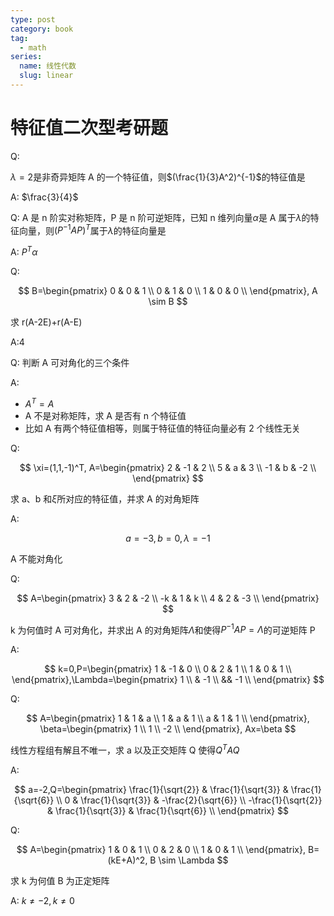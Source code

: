 ```yaml
---
type: post
category: book
tag:
  - math
series:
  name: 线性代数
  slug: linear
---
```


# 特征值二次型考研题

Q:

$\lambda=2$是非奇异矩阵 A 的一个特征值，则$(\frac{1}{3}A^2)^{-1}$的特征值是

A: $\frac{3}{4}$

Q: A 是 n 阶实对称矩阵，P 是 n 阶可逆矩阵，已知 n 维列向量$\alpha$是 A 属于$\lambda$的特征向量，则$(P^{-1}AP)^T$属于$\lambda$的特征向量是

A: $P^T\alpha$

Q:

$$
B=\begin{pmatrix}
    0 & 0 & 1 \\
    0 & 1 & 0 \\
    1 & 0 & 0 \\
\end{pmatrix},
A \sim B
$$

求 r(A-2E)+r(A-E)

A:4

Q: 判断 A 可对角化的三个条件

A:

- $A^T=A$
- A 不是对称矩阵，求 A 是否有 n 个特征值
- 比如 A 有两个特征值相等，则属于特征值的特征向量必有 2 个线性无关

Q:

$$
\xi=(1,1,-1)^T,
A=\begin{pmatrix}
    2 & -1 & 2 \\
    5 & a & 3 \\
    -1 & b & -2 \\
\end{pmatrix}
$$

求 a、b 和$\xi$所对应的特征值，并求 A 的对角矩阵

A:

$$
a=-3,b=0,\lambda=-1
$$

A 不能对角化

Q:

$$
A=\begin{pmatrix}
    3 & 2 & -2 \\
    -k & 1 & k \\
    4 & 2 & -3 \\
\end{pmatrix}
$$

k 为何值时 A 可对角化，并求出 A 的对角矩阵$\Lambda$和使得$P^{-1}AP=\Lambda$的可逆矩阵 P

A:

$$
k=0,P=\begin{pmatrix}
    1 & -1 & 0 \\
    0 & 2 & 1 \\
    1 & 0 & 1 \\
\end{pmatrix},\Lambda=\begin{pmatrix}
    1 \\
    & -1 \\
    && -1 \\
\end{pmatrix}
$$

Q:

$$
A=\begin{pmatrix}
    1 & 1 & a \\
    1 & a & 1 \\
    a & 1 & 1 \\
\end{pmatrix},
\beta=\begin{pmatrix}
    1 \\ 1 \\ -2 \\
\end{pmatrix},
Ax=\beta
$$

线性方程组有解且不唯一，求 a 以及正交矩阵 Q 使得$Q^TAQ$

A:

$$
a=-2,Q=\begin{pmatrix}
    \frac{1}{\sqrt{2}} & \frac{1}{\sqrt{3}} & \frac{1}{\sqrt{6}} \\
    0 & \frac{1}{\sqrt{3}} & -\frac{2}{\sqrt{6}} \\
    -\frac{1}{\sqrt{2}} & \frac{1}{\sqrt{3}} & \frac{1}{\sqrt{6}} \\
\end{pmatrix}
$$

Q:

$$
A=\begin{pmatrix}
    1 & 0 & 1 \\
    0 & 2 & 0 \\
    1 & 0 & 1 \\
\end{pmatrix},
B=(kE+A)^2,
B \sim \Lambda
$$

求 k 为何值 B 为正定矩阵

A: $k \ne -2, k \ne 0$
